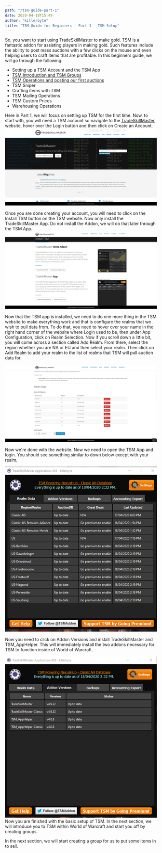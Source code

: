 ```yaml
---
path: "/tsm-guide-part-1"
date: 2020-04-18T15:49
author: "killerbyte"
title: "TSM Guide for Beginners - Part 1 - TSM Setup"
---
```


So, you want to start using TradeSkillMaster to make gold. TSM is a fantastic addon for assisting players in making gold. Such features include the ability to post mass auctions with a few clicks on the mouse and even helping users to craft items that are profitable. In this beginners guide, we will go through the following:
 - [Setting up a TSM Account and the TSM App](/tsm-guide-part-1)
 - [TSM Introduction and TSM Groups](/tsm-guide-part-2)
 - [TSM Operations and posting our first auctions](/tsm-guide-part-3)
 - TSM Sniper
 - Crafting items with TSM
 - TSM Mailing Operations
 - TSM Custom Prices
 - Warehousing Operations

 Here in Part 1, we will focus on setting up TSM for the first time. Now, to start with, you will need a TSM account so navigate to the [TradeSkillMaster](https://www.tradeskillmaster.com) website, hover over the Login button and then click on Create an Account.
 ![TSM Website](./tsmWebsite.png)
 
 Once you are done creating your account, you will need to click on the Install TSM button on the TSM website. Now only install the TradeSkillMaster App. Do not install the Addon, we will do that later through the TSM App.
 ![TSM Install Page](./tsmInstall.png)

 Now that the TSM app is installed, we need to do one more thing in the TSM website to make everything work and that is configure the realms that we wish to pull data from. To do that, you need to hover over your name in the right hand corner of the website where Login used to be, then under App Configuration, click on Realm Selection. Now if you scroll down a little bit, you will come across a section called Add Realm. From there, select the region whether you are NA or EU and then select your realm. Then click on Add Realm to add your realm to the list of realms that TSM will pull auction data for.

 ![TSM Realm Page](./tsmRealm.png)

Now we're done with the website. Now we need to open the TSM App and login. You should see something similar to down below except with your realm.

![TSM App](./tsmApp.png)

Now you need to click on Addon Versions and install TradeSkillMaster and TSM_AppHelper. This will immediately install the two addons necessary for TSM to function inside of World of Warcraft.

![TSM Addon section](./tsmAddon.png)
Now you are finished with the basic setup of TSM. In the next section, we will introduce you to TSM within World of Warcraft and start you off by creating groups.

In the next section, we will start creating a group for us to put some items in to sell.